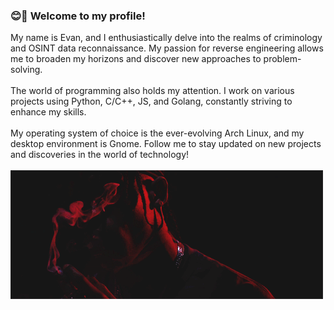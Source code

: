 ### 😊🚀 Welcome to my profile!<br>
My name is Evan, and I enthusiastically delve into the realms of criminology and OSINT data reconnaissance. My passion for reverse engineering allows me to broaden my horizons and discover new approaches to problem-solving.<br><br>
The world of programming also holds my attention. I work on various projects using Python, C/C++, JS, and Golang, constantly striving to enhance my skills.<br><br>
My operating system of choice is the ever-evolving Arch Linux, and my desktop environment is Gnome. Follow me to stay updated on new projects and discoveries in the world of technology! 
<br><br><img src="./910.gif">
